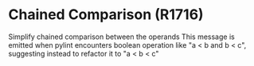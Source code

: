 # Chained Comparison (R1716)

Simplify chained comparison between the operands This message is emitted
when pylint encounters boolean operation like "a \< b and b \< c",
suggesting instead to refactor it to "a \< b \< c"
